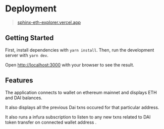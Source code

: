 # Deployment 

> [sphinx-eth-explorer.vercel.app](https://sphinx-eth-explorer.vercel.app/)

## Getting Started

First, install dependencies with `yarn install`. Then, run the development server with `yarn dev`.

Open [http://localhost:3000](http://localhost:3000) with your browser to see the result.

## Features

The application connects to wallet on ethereum mainnet and displays ETH and DAI balances.

It also displays all the previous Dai txns occured for that particular address.

It also runs a infura subscription to listen to any new txns related to DAI token transfer on connected wallet address .
